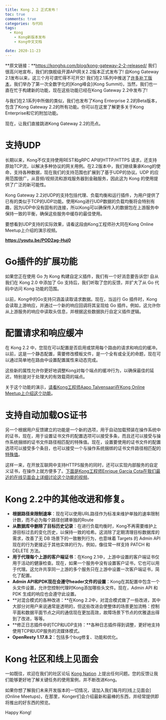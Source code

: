 ```yaml
---
title: Kong 2.2 正式发布！
toc: true
comments: true
categories: 与代码
tags: 
  - Kong
	- Kong新版本发布
	- Kong中文文档

date: 2020-11-23
---
```


**原文链接：**https://konghq.com/blog/kong-gateway-2-2-released/
我们很高兴地宣布，我们的旗舰级开源API网关2.2版本正式发布了!
自Kong Gateway 2.1发布以来，这三个月可谓忙得不可开交! 我们在2.1系列中推送了[许多补丁版本](https://github.com/Kong/kong/blob/master/CHANGELOG.md)，我们举办了第一次全数字化的[Kong峰会](Kong Summit)，当然，我们也一直在忙于构建新的功能，现在这些功能已经在Kong Gateway 2.2中发布了!

与我们在2.1系列中所做的类似，我们也发布了Kong Enterprise 2.2的Beta版本，包含了Kong Gateway 2.2的所有功能。你可以在这里了解更多关于Kong Enterprise和它的附加功能。

现在，让我们直接跳进Kong Gateway 2.2的亮点。

# 支持UDP

长期以来，Kong不仅支持使用REST和gRPC API的HTTP/HTTPS 请求，还支持原始TCP流，以解决多种协议的网关用例。在2.2版本中，我们继续秉承Kong的使命，支持各种数据，现在我们的支持范围也扩展到了基于UDP的协议。UDP 的应用范围很广，从音频/视频流和游戏服务器到金融服务，因此这为 Kong 的使用提供了广泛的新可能性。

Kong Gateway 2.2对UDP的支持包括代理、负载均衡和运行插件，为用户提供了已有的类似于TCP的UDP功能。使用Kong进行UDP数据的负载均衡将会特别有趣，因为UDP中没有固有的连接，所以Kong可以确保传入的数据包在上游服务中保持一致的平衡，确保这些服务中缓存的最佳使用。

要想看到UDP支持的实际效果，请看这段由Kong工程师孙大同在Kong Online Meetup上介绍的演示视频。

**https://youtu.be/POD2ag-Huj0**

# Go插件的扩展功能

如果您正在使用 Go 为 Kong 构建自定义插件，我们有一个好消息要告诉您! 自从我们在 Kong 2.0 中添加了 Go 支持后，我们听取了您的反馈，并扩大了从 Go 代码中访问 Kong 功能的范围。

以前，Kong中的Go支持只涵盖读取请求数据。现在，当运行 Go 插件时，Kong 会读取上游响应，并通过一个新的响应回调将其呈现给 Go 插件。例如，这允许你从上游服务的响应中读取头信息，并根据这些数据执行自定义插件逻辑。

# 配置请求和响应缓冲

在 Kong 2.2 中，您现在可以配置是否启用或禁用每个路由的请求和响应的缓冲。以前，这是一个静态配置，需要修改模板文件，是一个全有或全无的命题，现在可以通过简单地在路由中设置配置属性来动态完成。

这些新的属性允许你更好地调整Kong对每个端点的缓冲行为，以确保最佳的延迟，特别是对于处理大的有效载荷的端点。

关于这个功能的演示，[请看Kong工程师Aapo Talvensaari在Kong Online Meetup上介绍这个功能](https://youtu.be/E3HgOaenw5w?t=357)。

# 支持自动加载OS证书

另一个根据用户反馈建立的功能是一个新的选项，用于自动加载预装在操作系统中的证书，现在，用于设置证书文件的配置选项可以接受多条，而且还可以接受与操作系统捆绑的证书文件路径相匹配的特殊值。现在，设置要使用的证书文件的配置选项可以接受多个条目，也可以接受一个与操作系统捆绑的证书文件路径相匹配的[特殊值](https://docs.konghq.com/2.2.x/configuration/#lua_ssl_trusted_certificate)。

这样一来，在开放互联网中支持HTTPS服务的同时，还可以实现内部服务的自定义证书，在操作上就方便多了。[下面是Kong工程师Enrique García Cota在我们最近的在线见面会上详细讨论这个功能的视频](https://youtu.be/E3HgOaenw5w?t=918)。

# Kong 2.2中的其他改进和修复。

- **根据路径来限制速率**：现在可以使用URL路径作为标准来维护单独的速率限制计数，而不必为每个路径创建单独的Route
- **从数据库中删除了目标历史记录**：在进行负载均衡时，Kong不再需要维护上游目标过去的变化历史，以保持一致的哈希。这消除了定期清理目标数据库的需求，改善了无 DB 场景下的一致散列行为，也意味着 Targets 的 Admin API 现在的行为更接近于其他实体的行为，例如，像往常一样支持 PATCH 和 DELETE 方法。
- **用于代理每个上游的客户端证书**：在Kong 2.1中，上游中设置的客户端证书仅用于活动的健康检查。现在，如果一个服务中没有设置客户证书，它也可以用于代理。这允许共享同一上游的多个服务只在上游中设置一次客户端证书，简化了配置。
- **Admin API和PDK现在会遵守header文件的设置**：Kong在其配置中包含一个头文件设置，允许您控制代理时Kong添加哪些头文件。现在，Admin API 和 PDK 生成的响应也会遵守此设置。
- **对混合模式的各种改进：**在Kong 2.2中，对混合模式做了一些改进，其中大部分对用户来说通常是透明的，但这些改进会使整体的场景更加流畅：控制平面和数据平面节点之间的通信现在更加高效，故障场景下节点的优雅退出得到了改进，等等。
- **修正日志插件中的TCP和UDP支持：**各种日志插件得到调整，更好地支持使用TCP和UDP服务的流媒体模式。
- **OpenResty 1.17.8.2**：包括多个bug修复、功能和优化。

# Kong 社区和线上见面会

一如既往，欢迎在我们的社区论坛 [Kong Nation](https://discuss.konghq.com/) 上提出任何问题。您的反馈让我们能够更好地了解关键任务的使用案例，并不断改进Kong。

如果你想了解我们未来开发版本的一切情况，请加入我们每月的[线上见面会](Online Meetups)，在那里，Konger们会介绍最新和最棒的东西，并经常提供即将推出的好东西的预览。

Happy Kong!



